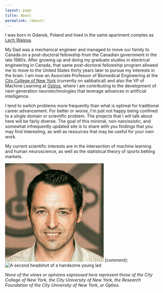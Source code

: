 ```yaml
---
layout: page
title: About
permalink: /about/
---
```


I was born in Gdansk, Poland and lived in the same apartment complex as [Lech Walesa][lech].

My Dad was a mechanical engineer and managed to move our family to Canada on a post-doctoral fellowship from the Canadian
government in the late 1980s. After growing up and doing my graduate studies in electrical engineering in Canada, that same
post-doctoral fellowship program allowed me to move to the United States thirty years later to pursue my interests in the brain.
I am now an Associate Professor of Biomedical Engineering at the [City College of New York][ccny] (currently
on sabbatical) and also the VP of Machine Learning at [Optios][optios], where I am contributing to the development
of next-generation neurotechnologies that leverage advances in artificial intelligence. 

I tend to switch problems more frequently than what is optimal for traditional career advancement. For better or worse, 
I'm just not happy being confined to a single domain or scientific problem. The projects that I will talk about
here will be fairly diverse. The goal of this minimal, non-narcissistic, and somewhat infrequently updated 
site is to share with you findings that you may find interesting, as well as resources that may be useful for 
your own work. 

My current scientific interests are in the intersection of machine learning and human neuroscience, as well as the
statistical theory of sports betting markets. 

![A cropped headshot of a handsome young lad](/docs/assets/JD_optios_edit.gif)
[comment]: ![A second headshot of a handsome young lad](/docs/assets/JD_nobkgnd.png)



*None of the views or opinions expressed here represent those of the City College of New York, the City University of New York,
the Research Foundation of the City University of New York, or Optios.* 


[lech]: https://en.wikipedia.org/wiki/Lech_Wa%C5%82%C4%99sa
[ccny]: https://www.ccny.cuny.edu/bme
[optios]: https://optios.ai/